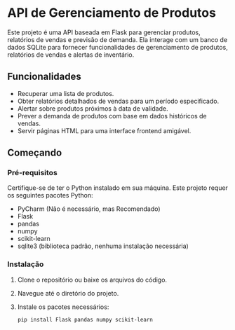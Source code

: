 # API de Gerenciamento de Produtos

Este projeto é uma API baseada em Flask para gerenciar produtos, relatórios de vendas e previsão de demanda. Ela interage com um banco de dados SQLite para fornecer funcionalidades de gerenciamento de produtos, relatórios de vendas e alertas de inventário.

## Funcionalidades

- Recuperar uma lista de produtos.
- Obter relatórios detalhados de vendas para um período especificado.
- Alertar sobre produtos próximos à data de validade.
- Prever a demanda de produtos com base em dados históricos de vendas.
- Servir páginas HTML para uma interface frontend amigável.

## Começando

### Pré-requisitos

Certifique-se de ter o Python instalado em sua máquina. Este projeto requer os seguintes pacotes Python:
- PyCharm (Não é necessário, mas Recomendado)
- Flask
- pandas
- numpy
- scikit-learn
- sqlite3 (biblioteca padrão, nenhuma instalação necessária)

### Instalação

1. Clone o repositório ou baixe os arquivos do código.
2. Navegue até o diretório do projeto.
3. Instale os pacotes necessários:

   ```bash
   pip install Flask pandas numpy scikit-learn
